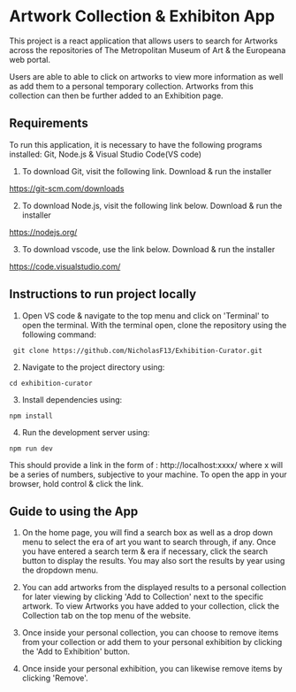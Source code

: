 # Artwork Collection & Exhibiton App

This project is a react application that allows users to search for Artworks across the repositories of The Metropolitan Museum of Art & the Europeana web portal.

Users are able to able to click on artworks to view more information as well as add them to a personal temporary collection. Artworks from this collection can then be further added to an Exhibition page.

## Requirements

To run this application, it is necessary to have the following programs installed: Git, Node.js & Visual Studio Code(VS code)

1. To download Git, visit the following link. Download & run the installer

https://git-scm.com/downloads

2. To download Node.js, visit the following link below. Download & run the installer

https://nodejs.org/

3. To download vscode, use the link below. Download & run the installer

https://code.visualstudio.com/


## Instructions to run project locally


1. Open VS code & navigate to the top menu and click on 'Terminal' to open the terminal. With the terminal open, clone the repository using the following command: 

```
 git clone https://github.com/NicholasF13/Exhibition-Curator.git
```

2. Navigate to the project directory using:

```
cd exhibition-curator 
```

3. Install dependencies using:

```
npm install
```

4. Run the development server using: 

```
npm run dev
```
This should provide a link in the form of : http://localhost:xxxx/ where x will be a series of numbers, subjective to your machine. To open the app in your browser, hold control & click the link.

## Guide to using the App

1. On the home page, you will find a search box as well as a drop down menu to select the era of art you want to search through, if any. Once you have entered a search term & era if necessary, click the search button to display the results. You may also sort the results by year using the dropdown menu.

2. You can add artworks from the displayed results to a personal collection for later viewing by clicking 'Add to Collection' next to the specific artwork. To view Artworks you have added to your collection, click the Collection tab on the top menu of the website.

3. Once inside your personal collection, you can choose to remove items from your collection or add them to your personal exhibition by clicking the 'Add to Exhibition' button. 

4. Once inside your personal exhibition, you can likewise remove items by clicking 'Remove'.